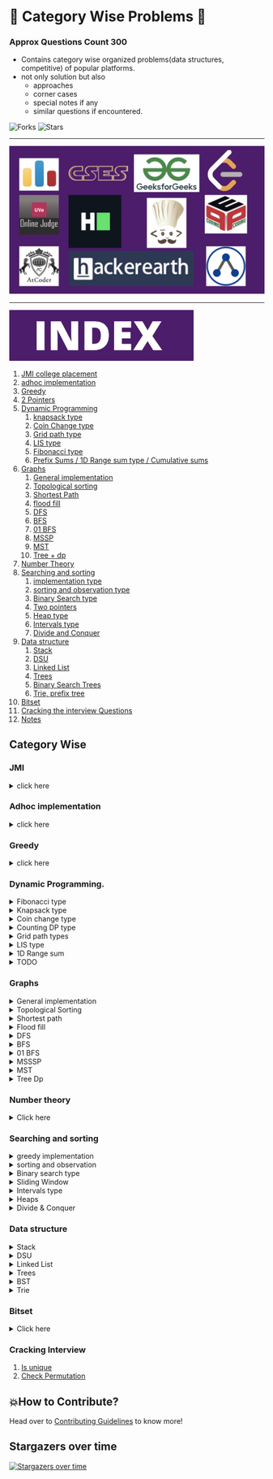 # 🏅 Category Wise Problems 🎯

### Approx Questions Count **300**

- Contains category wise organized problems(data structures, competitive) of popular platforms.
- not only solution but also
    - approaches
    - corner cases
    - special notes if any
    - similar questions if encountered.

![Forks](https://img.shields.io/github/forks/mayankdutta/category-wise-problems?style=for-the-badge)
![Stars](https://img.shields.io/github/stars/mayankdutta/category-wise-problems?color=gold&style=for-the-badge)

<hr>
<img alt="OJ" src="assets/OJ.png">
<hr>

<img alt="OJ" src="assets/index.png" height="100">

1. [JMI college placement](#jmi)
2. [adhoc implementation](#adhoc-implementation)
3. [Greedy](#greedy)
4. [2 Pointers](#two-pointers)
5. [Dynamic Programming](#dynamic-programming)
    1. [knapsack type](#dynamic-programming)
    2. [Coin Change type](#dynamic-programming)
    3. [Grid path type](#dynamic-programming)
    4. [LIS type](#dynamic-programming)
    5. [Fibonacci type](#dynamic-programming)
    6. [Prefix Sums / 1D Range sum type / Cumulative sums](#dynamic-programming)
6. [Graphs](#graphs)
    1. [General implementation](#graphs)
    2. [Topological sorting](#graphs)
    3. [Shortest Path](#graphs)
    4. [flood fill](#graphs)
    5. [DFS](#graphs)
    6. [BFS](#graphs)
    7. [01 BFS](#graphs)
    8. [MSSP](#graphs)
    9. [MST](#graphs)
    10. [Tree + dp](#graphs)
7. [Number Theory](#number-theory)
8. [Searching and sorting](#searching-and-sorting)
    1. [implementation type](#searching-and-sorting)
    2. [sorting and observation type](#searching-and-sorting)
    3. [Binary Search type](#searching-and-sorting)
    4. [Two pointers](#searching-and-sorting)
    5. [Heap type](#searching-and-sorting)
    6. [Intervals type](#searching-and-sorting)
    7. [Divide and Conquer](#searching-and-sorting)
9. [Data structure](#data-structure)
    1. [Stack](#data-structure)
    2. [DSU](#data-structure)
    3. [Linked List](#data-structure)
    4. [Trees](#data-structure)
    5. [Binary Search Trees](#data-structure)
    6. [Trie, prefix tree](#data-structure)
10. [Bitset](#bitset)
11. [Cracking the interview Questions ](#cracking-interview)
12. [Notes](/notes)

## Category Wise

### JMI

<details>
<summary> click here </summary>

1. [company data 2020](/JMI_on_campus/List_Of_Companies_2021.md)
1. [company data 2021](/JMI_on_campus/List_Of_Companies_2022.md)
1. [Sapient](/JMI_on_campus/sapient.md)
1. [Delhivery](/JMI_on_campus/delhivery/)
1. [Infoedge](/JMI_on_campus/infoedge/)
1. [JTG\_](/JMI_on_campus/JTG/)
1. [Innovacer](/JMI_on_campus/Innovaccer_off_campus.md)
1. [Optum](/JMI_on_campus/optum.md)
1. [Accenture](/JMI_on_campus/accenture)
1. [Wiley Mthree](/JMI_on_campus/Wiley_mthree)
1. [Mobikwik](/JMI_on_campus/mobikwik/)
1. [Samsung](/JMI_on_campus/samsung/)

</details>

### Adhoc implementation

<details>
<summary> click here </summary>

1. [Caesar Cipher](/Atcoder/implementation/caesar_cipher.md)
2. [Polycarp and String Transformation](/Codeforces/implementation/polycarp_and_string_transformation.md)
3. [Vitamins](/Codeforces/implementation/vitamins.md)
4. [Divide and print](/pepcoding/implementation/divide_print.md)
5. [Gas station](/LeetCode/implementation/gas_station.md)
6. [majority element](/LeetCode/implementation/majority_element.md#moore)
7. [majority element 2](/LeetCode/implementation/majority_element2.md#moore)
8. [move zeros](/LeetCode/implementation/move_zeros.md)
9. [sort integers by power](/LeetCode/implementation/sort_integers_power.md)
10. [Kill the Monsters](/Codeforces/implementation/kill_the_monsters.md)
11. [Partition String ](/binary_search/implementation/partition_string.md)
12. [valid palindrome II](/LeetCode/implementation/valid_palindrome2.md)
13. [C - Collision 2](/Atcoder/implementation/collisions2.md)
14. [D - Moves on Binary Tree ](/Atcoder/implementation/moves_binary_tree.md)

</details>

### Greedy

<details>
<summary> click here </summary>

1. [Best time to sell the stock](/LeetCode/dp/best_time_to_sell_stock.md)

</details>

### Dynamic Programming.

<details>
<summary> Fibonacci type </summary>

1. [Typical Stairs](/Atcoder/dp/typicalStairs.md)
2. [Boredom](/Codeforces/dp/boredom.md)
3. [Constanze's Machine](/Codeforces/dp/Constanze_Machine.md)
4. [Basketball](Codeforces/dp/basketball.md)
5. [Domino and Tromino Tiling](/LeetCode/dp/domino.md)
6. [House robber](/LeetCode/dp/house_robber.md)
7. [Delete and earn](/LeetCode/dp/delete_and_earn.md)
8. [Min Cost Climbing Stairs](/LeetCode/dp/min_cost_climbing.md)
9. [Arithmetic Slices ](/LeetCode/dp/arithmetic_slices.md#dp)
10. [Unique BST](/LeetCode/bst/unique_bst.md#dp)
11. [Number of people aware of secrets](/LeetCode/dp/number_people_aware.md)

</details>

<details>
<summary> Knapsack type </summary>

1. [Two Sets2](/CSES/dp/two_sets2.md)
2. [Book Shop](/CSES/dp/book_shop.md)
3. [money sums](/CSES/dp/money_sums.md)
4. [dividing coins](/uva/dp/dividing_coins.md)
5. [divisible group sums](/uva/dp/divisible_group_sums.md)
6. [wedding shopping](/uva/dp/wedding_shopping.md)
7. [sum of different_primes](/uva/dp/sum_of_different_primes.md)
8. [hoof paper scissor](/USACO/dp/hoof_paper_scissor.md)
9. [maximum score from performing multiplication operations](/LeetCode/dp/max_score_performing_multiple.md)
10. [Divide the array in K segments such that the sum of minimums is maximized](/GeeksForGeeks/dp/divide_array_k_subsegements.md)
11. [188. Best Time to Buy and Sell Stock IV](/LeetCode/dp/best_time_to_buy_sell_stock4.md)
12. [Best Time to Buy and Sell Stock with Cooldown](/LeetCode/dp/best_time_to_buy_sell_cooldown.md)
13. [714. Best Time to Buy and Sell Stock with Transaction Fee](/LeetCode/dp/best_time_to_buy_sell_fee.md)
14. [516. Longest Palindromic Subsequence](/LeetCode/dp/longest_palindromic_subseq.md)
15. [1049. Last Stone Weight II ](/LeetCode/dp/last_stone_weight2.md)

</details>


<details>
<summary> Coin change type </summary>

1. [removing_digits](/CSES/dp/removing_digits.md)
2. [dollars](/uva/dp/dollars.md)
3. [fruit feast](/USACO/dp/fruit_feast.md)
4. [Minimum Difficulty of a Job Schedule](/LeetCode/dp/min_difficulty_job_schedule.md)
5. [1155. Number of Dice Rolls With Target Sum](/LeetCode/dp/dice_rolls_target_sum.md)
6. [188. Best Time to Buy and Sell Stock IV](/LeetCode/dp/best_time_to_buy_sell_stock4.md)
7. [714. Best Time to Buy and Sell Stock with Transaction Fee](/LeetCode/dp/best_time_to_buy_sell_fee.md)
8. [309. Best Time to Buy and Sell Stock with Cooldown](/LeetCode/dp/best_time_to_buy_sell_cooldown.md)

</details>

<details>
<summary> Counting DP type </summary>

1. [Coin change 2](/LeetCode/dp/coin_change2.md)
2. [91. Decode Ways](/LeetCode/dp/decode_ways.md)

</details>

<details>
<summary> Grid path types </summary>

1. [edit distance](/CSES/dp/book_shop.md)
2. [grid paths](/CSES/dp/grid_paths.md)
3. [LCS](/LeetCode/dp/lcs.md)
4. [Maximal square](/LeetCode/dp/maximal_square.md)
5. [Unique Paths](/LeetCode/dp/unique_paths.md#unique-paths-1)
6. [Unique Paths 2](/LeetCode/dp/unique_paths.md#unique-paths-2)
7. [Minimum Path sum](/LeetCode/dp/min_path_sum.md)
8. [931. Minimum Falling Path Sum](/LeetCode/dp/min_falling_path_sum.md)
9. [718. Maximum Length of Repeated Subarray ](/LeetCode/dp/max_subarray_two_array.md)
10. [799. Champagne Tower ](/LeetCode/dp/champagne_tower.md)

</details>

<details>
<summary> LIS type </summary>

1. [what goes up](/uva/dp/what_goes_up.md)
2. [kth increasing](/LeetCode/lis/k_increasing.md)
3. [139. Word Break](/LeetCode/dp/word_break.md)

</details>

<details>
<summary> 1D Range sum </summary>

1. [Maximum Absolute Sum of Any Subarray ](/LeetCode/dp/max_abs_sum.md)
1. [maximum product subarray](/LeetCode/dp/max_product_subarray.md)
1. [Maximum Sum Circular Subarray](/LeetCode/dp/)
1. [Number of Smooth Descent Periods of a Stock](/LeetCode/dp/smooth_descent.md)
1. [blackboard gcd](/Atcoder/prefix/blackboard_gcd.md)
1. [make power of 2](/Codeforces/prefix/make_power_of_two.md)
1. [Subsequence summing to 7](/USACO/prefix_sums/subs_summing_to_sevens.md)
1. [Good days to rob the bank](/LeetCode/prefix/good_days_rob_bank.md)
1. [and it's non-zero](/Codeforces/prefix/and_its_nonzero.md)
1. [contiguous array](/LeetCode/prefix/contiguous_array.md)
1. [Tsundoku.md](/Atcoder/prefix/tsundoku.md)
1. [Intervals Between Identical Elements](/LeetCode/prefix/intervals_identical_elements.md)
1. [Maximum Sum of Two Non-Overlapping Subarrays](/LeetCode/prefix/subarrays_odd_sum.md)
1. [Reducing dishes](/LeetCode/dp/reducing_dishes.md)
1. [Best time to Buy and sell stocks](/LeetCode/prefix/best_time_to_buy_sell_stock.md#prefix-sums)
1. [1590. Make Sum Divisible by P ](/LeetCode/prefix/make_sum_divisible.md)
1. [413. Arithmetic Slices ](/LeetCode/dp/arithmetic_slices.md#dp-with-state-compression)
1. [Count of subarrays having sum equal to its length ](/GeeksForGeeks/prefix/subarrays_sum_equals_length.md)
1. [Number of subarrays having absolute sum greater than K ](/GeeksForGeeks/prefix/subarrays_sum_greater.md)
1. [Trapping Rain water](/LeetCode/stack/trapping_rain_water.md)

</details>

<details>
<summary> TODO </summary>

1. [aab](/Atcoder/dp/aab.md)
2. [cooking](/Atcoder/dp/cooking.md)
3. [fg operation](/Atcoder/dp/fg_operation.md)
4. [shipping center](/Atcoder/dp/shipping_center.md)
5. [strange lunchbox](/Atcoder/dp/aab.md)

</details>

### Graphs

<details>
<summary>General implementation</summary>

1. [Detonate the maximum bombs](/LeetCode/graph/detonate_maximum_bomb.md)
2. [Replace the numbers](/Codeforces/graphs/replace_the_numbers.md)
3. [Moocast](/USACO/graph/moocast.md)

</details>

<details>
<summary>Topological Sorting</summary>

1. [course schedule](/CSES/graphs/course_schedule.md)
2. [game routes](/CSES/graphs/game_routes.md)
3. [longest flight route](/CSES/graphs/longest_flight_route.md)
4. [Parallel course 3](/LeetCode/graph/parallel_courses_3.md)
5. [Restricted permutation](/Atcoder/graph/Restricted_Permutation.md)
6. [G - Longest Path ](/Atcoder/dp_series.md)
7. [Gardner and trees](/Codeforces/graphs/gardner_and_tree.md)
8. [minimum height tree](/LeetCode/graph/minimum_height_tree.md)
9. [Find All Possible Recipes from Given Supplies](/LeetCode/graph/recipes_supplies.md)

</details>

<details>
<summary>Shortest path</summary>

1. [flight discount](/CSES/graphs/flight_discount.md)
2. [investigation](/CSES/graphs/investigation.md)
3. [djikstra](/Codeforces/graphs/djikstra.md)
4. [network delay time](/LeetCode/graph/network_delay_time.md)
5. [8 puzzle on graph](/Atcoder/graph/8-Puzzle-on-Graph.md)
6. [swim in the rising water](LeetCode/graph/swim_in_rising_water.md#shortest-path)

</details>

<details>
<summary>Flood fill</summary>

1. [making a large island](/LeetCode/graph/making_a_large_island.md)
2. [Number of islands](/LeetCode/graph/number_of_islands.md)

</details>

<details>
<summary>DFS</summary>

1. [round trip](/CSES/graphs/round_trip.md)
2. [Kings Path](/Codeforces/graphs/kings_path.md)
3. [Neighbours](/Atcoder/graph/neighbours.md)
4. [Keys and rooms](/LeetCode/graph/keys_and_rooms.md#dfs)

</details>

<details>
<summary>BFS</summary>

1. [graph girth](/CSES/graphs/graph_girth.md)
2. [word ladder](/LeetCode/graph/word_ladder.md)
3. [Making a large island](/LeetCode/dsu/making_large_island.md#bfs)
4. [swim in the rising water](LeetCode/graph/swim_in_rising_water.md#binary-search-on-the-answer)
5. [Multiply and rotate](/Atcoder/graph/multiply_rotate.md)
6. [Keys and rooms](/LeetCode/graph/keys_and_rooms.md#bfs)

</details>

<details>
<summary>01 BFS</summary>

1. [Wizard in maze](/Atcoder/graph/wizard_in_maze.md)

</details>

<details>
<summary>MSSSP</summary>

1. [01 Matrix](/LeetCode/graph/01matrix.md)
2. [Shortest distance to a character](/LeetCode/graph/shortest_distance_character.md#multisource-bfs)

</details>

<details>
<summary>MST</summary>

1. [3-types](/hackerearth/README.md)
2. [minimum cost to connect path](/LeetCode/graph/min_cost_to_connect_path.md)

</details>

<details>
<summary>Tree Dp</summary>

1. [1519. Number of Nodes in the Sub-Tree With the Same Label](/LeetCode/trees/nodes_subtree_same_label.md)

</details>

### Number theory

<details>
<summary>Click here</summary>

1. [Amusement park](/Atcoder/maths_greedy/amusement_park.md)
2. [Divisor counts](/Codeforces/number_theory/divisor_count.md)
3. [Pairs of Songs With Total Durations Divisible by 60](/LeetCode/number_theory/pairs_divisible_by_60.md)
4. [max GCD pair](/codestudio/number_theory/max_gcd_pair.md)
5. [make it equal](/LeetCode/number_theory/smallest_integer_divisibe_k.md)
6. [count nice pairs in an array](/LeetCode/number_theory/nice_pairs.md)
7. [robbery](/pepcoding/number_theory/robbery.md)
8. [Max GCD 2](/Atcoder/number_theory/max_gcd2.md)
9. [Multiple length](/codestudio/number_theory/multiple_length.md)

</details>

### Searching and sorting

<details>
<summary>greedy implementation</summary>

1. [Shortest distance to a character](/LeetCode/graph/shortest_distance_character.md#searching-sorting)

</details>



<details>
<summary>sorting and observation</summary>

1. [Linear approximation](/Atcoder/searching_sorting/linear_approx.md)
2. [LR Insertion](/Atcoder/linkedList/LR_insertion.md#list-implementation)

</details>

<details>
<summary>Binary search type</summary>

1. [Binary Search](/LeetCode/binary_search/binary_search.md)
2. [Binary search in sorted rotated array](/LeetCode/binary_search/search_sorted_rotated.md)
3. [Apartments](/CSES/searching_and_sorting/apartments.md)
4. [Subarray sums 2](/CSES/searching_and_sorting/subarray_sums_2.md)
5. [binary search in sorted array](/LeetCode/binary_search/binary_search_in_sorted_array.md)
6. [Koko eating bananas](LeetCode/binary_search/koko_eating_bananas.md)
7. [swim in the rising water](LeetCode/graph/swim_in_rising_water.md#binary-search-on-the-answer)
8. [count the words after adding a letter](/LeetCode/binary_search/count_words_after_adding_letter.md#binary-search)

</details>

<details>
<summary>Sliding Window</summary>

1. [Contains Duplicate II](/LeetCode/2p/contains_duplicate.md#contains-duplicate-2)
2. [maximum consecutive one's](/LeetCode/2p/maxConsecutiveOne.md)
3. [Minimum Operations to Reduce X to Zero](/LeetCode/2p/min_operation_x_to_zero.md)
4. [Longest X](/Atcoder/2p/longestX.md)
5. [Subarrays with k different Integers](/LeetCode/2p/subarrays_with_k_different_integers.md)
6. [Number of Substrings Containing All Three Characters](/LeetCode/2p/containing_all_three.md)
7. [binary Subarrays with sum](/LeetCode/2p/binary_subarray_with_sum.md)
8. [2134. Minimum Swaps to Group All 1's Together II](/LeetCode/2p/min_swaps.md)
9. [438. Find All Anagrams in a String ](/LeetCode/2p/find_all_anagrams.md)
10. [567. Permutation in String](/LeetCode/2p/permutation_in_string.md)
11. [2262. Total Appeal of A String](/LeetCode/2p/total_appeal_string.md)
12. [828. Count Unique Characters of All Substrings of a Given String](/LeetCode/2p/count_unique_character.md)
13. [Sliding window Maximum](/LeetCode/2p/sliding_window_maximum.md)
14. [Geekland colosseum](/GeeksForGeeks/prefix/geekland_colosseum.md)
15. [Maximum sum of two non-overlapping subarrays of a given size](/CodeStudio/prefix/max_sum_non_overlapping_subarray.md)

</details>

<details>
<summary>Intervals type</summary>

1. [non overlapping subintervals](/LeetCode/greedy/non_overlapping_intervals.md)
1. [Merge intervals](/LeetCode/greedy/merge_intervals.md)
1. [Car pooling](/LeetCode/greedy/car_pooling.md)
1. [567. Permutation in String](/LeetCode/greedy/min_arrows_burst_balloons.md)

</details>

<details>
<summary>Heaps</summary>

1. [Top k frequent words](/LeetCode/heaps/top_k_words.md)
2. [215. Kth Largest Element in an Array](/LeetCode/heaps/kth_largest_element.md)
3. [347. Top K Frequent Elements ](/LeetCode/heaps/top_k_elements.md)
4. [1046. Last Stone Weight](/LeetCode/heaps/last_stone_weight.md)
5. [973. K Closest Points to Origin](/LeetCode/heaps/k_closest_point.md)
6. [1642. Furthest Building You Can Reach](/LeetCode/heaps/furthest_point_reachable.md), todo
7. [295. Find Median from Data Stream ](/LeetCode/heaps/find_median_data_stream.md), todo

</details>

<details>
<summary>Divide & Conquer</summary>

1. [Thanos sort](/Codeforces/divide_and_conquer/thanos_sort.md)

</details>

### Data structure

<details>
<summary>Stack</summary>

1. [Longest valid paranthesis](/LeetCode/stack/longest_valid_paranthesis.md)
2. [Asteroid Collision](/LeetCode/stack/asteroid_collission.md)
3. [Sliding window Maximum](/LeetCode/2p/sliding_window_maximum.md#monotonic-deque)
4. [132 Pattern](/LeetCode/stack/132_pattern.md)
5. [asteroid collission](/LeetCode/stack/asteroid_collission.md)
6. [largest area histogram](/LeetCode/stack/largest_area_histogram.md)
7. [Next greater element](/LeetCode/stack/next_greater_element.md)
8. [Remove duplicate letters](/LeetCode/stack/remove_duplicate_letters.md)
9. [Remove K digits](/LeetCode/stack/remove_k_digits.md)
10. [First negative integer in every window of size k ](/GeeksForGeeks/stack/negative_in_window.md)

</details>

<details>
<summary>DSU</summary>

1. [Little Alawn's Puzzle](/Codeforces/dsu/little_alwan_puzzle.md)
2. [Graph destruction](/Atcoder/dsu/graphDestruction.md)
3. [Accounts Merge](/LeetCode/dsu/accounts_merge.md)
4. [Neighbours](/Atcoder/graph/neighbours.md)
5. [Largest Component Size by Common Factor](/LeetCode/dsu/largest_component_common_factor.md)
6. [Making a large island](/LeetCode/dsu/making_large_island.md#dsu)
7. [Most Stones Removed with Same Row or Column ](/LeetCode/graph/remove_stones_same_row_col.md)
8. [smallest string with swaps](/LeetCode/dsu/smallest_string_with_swap.md)

</details>

<details>
<summary>Linked List</summary>

1. [add two numbers](/LeetCode/linkedList/add_two_numbers.md)
1. [delete node in linked list](/LeetCode/linkedList/delete_node_in_linked_list.md)
1. [intersection of two linked list](/LeetCode/linkedList/intersection_of_two_LL.md)
1. [linked list cycle](/LeetCode/linkedList/LLcycle.md)
1. [middle of the linked list](/LeetCode/linkedList/middle_of_the_linked_list.md)
1. [reverse linked list](/LeetCode/linkedList/reverse_ll.md)
1. [Odd Even Linked List](/LeetCode/linkedList/odd_even_linkedlist.md)
1. [Palindrome linked list](/LeetCode/linkedList/palindrome.md)
1. [Merge two sorted arrays](/LeetCode/linkedList/merge_two_sorted_list.md)
1. [148. Sort List](https://leetcode.com/problems/sort-list/)
1. [23. Merge k sorted list](/LeetCode/linkedList/merge_k_sorted_list.md)
1. [LR Insertion](/Atcoder/linkedList/LR_insertion.md#doubly-linked-list-implementation)
1. [138. Copy List with Random Pointer](/LeetCode/linkedList/copy_ll_random.md)
1. [LRU cache](/LeetCode/linkedList/LRU.md)

</details>

<details>
<summary>Trees</summary>

1. [Pre-order Traversal](/LeetCode/trees/preorder.md)
1. [In-order Traversal](/LeetCode/trees/inorder.md)
1. [Post-order Traversal](/LeetCode/trees/postorder.md)
1. [Level order](/LeetCode/trees/levelorder.md)
1. [Left view](/GeeksForGeeks/trees/leftview.md)
1. [Right view](/GeeksForGeeks/trees/rightview.md)
1. [Top view](/GeeksForGeeks/trees/topview.md)
1. [Bottom view](/GeeksForGeeks/trees/bottomview.md)
1. [Depth of binary tree](/LeetCode/trees/depth_of_binarytree.md)
1. [Balanced binary tree](/LeetCode/trees/balanced_binarytree.md)
1. [Same Tree](/LeetCode/trees/same_tree.md)
1. [diameter of the binary tree](/LeetCode/trees/diameter_of_tree.md)
1. [binary tree tilt](/LeetCode/trees/binary_tree_tilt.md)
1. [Populating Next Right Pointers in Each Node](/LeetCode/trees/populate_next_right.md)
1. [Lowest common ancestor](/LeetCode/trees/lowest_common_ancestor.md)
1. [Maximum difference between node and ancestor](/LeetCode/trees/maximum_diff_node_ancestor.md)
1. [vertical order traversal](/LeetCode/trees/vertical_order_traversal.md)
1. [Binary Tree Zigzag Level Order Traversal](/LeetCode/trees/zig_zag.md)
1. [Symmetric Tree ](/LeetCode/trees/symmetric_tree.md)
1. [Maximum Width of Binary Tree ](/LeetCode/trees/max_width.md)
1. [Count Complete Tree Nodes](/LeetCode/trees/node_complete_binary_tree.md)
1. [Create Binary Tree From Descriptions ](/LeetCode/trees/create_binary_tree_from_description.md)
1. [Duplicate Subtree](/LeetCode/trees/duplicate_subtree.md)
1. [Delete leaves with given value](/LeetCode/trees/delete_leaves_with_given_value.md)
1. [Binary Tree Pruning](/LeetCode/trees/binary_tree_pruning.md)
1. [Distance b/w two nodes](/codestudio/trees/distance_two_nodes.md)
1. [All distance at k in Binary tree](/LeetCode/trees/all_nodes_distance_k.md)
1. [Max Depth N ary tree](/LeetCode/trees/max_depth_n_ary_tree.md)
1. [Binary Tree to mirror tree](/LeetCode/trees/binary_tree_mirror_tree.md)
1. [Morris In order](/LeetCode/trees/morris_inorder.md)
1. [Morris Pre order](/LeetCode/trees/morris_preorder.md)
1. [Binary Tree to DLL](/GeeksForGeeks/trees/bt_to_dll.md)

</details>

<details>
<summary>BST</summary>

1. [insert into binary search tree](/LeetCode/bst/insert_into_bst.md)
2. [98. Validate Binary Search Tree ](/LeetCode/bst/validate_bst.md)
3. [108. Convert Sorted Array to Binary Search Tree](/LeetCode/bst/array_to_bst.md)
4. [783. Minimum Distance Between BST Nodes ](/LeetCode/bst/min_distance_nodes.md)
5. [Delete node in BST](/LeetCode/bst/delete_node.md)
6. [Unique BST](/LeetCode/bst/unique_bst.md#catalan-number)
7. [Serialize and Deserialize Binary Tree](/LeetCode/bst/serialize_deserialize.md)
8. [BST to greater sum tree](/LeetCode/bst/BST_greater_sum_tree.md)
9. [Minimum absolute difference](/LeetCode/bst/min_absolute_diff.md)

</details>

<details>
<summary>Trie</summary>

1. [Implement Trie (Prefix Tree) ](/LeetCode/trie/implementing_trie.md)
2. [Design Add and Search Words Data Structure](/LeetCode/trie/design_dictionary.md)

</details>

### Bitset

<details>
<summary>Click here</summary>

1. [complement of base 10](/LeetCode/bitset/complement_of_base10.md)
2. [Hammering distance](/LeetCode/bitset/hammeringDistance.md)
3. [Number of valid words for each puzzle](/LeetCode/bitset/NumberOfValidWordsForEachPuzzle.md)
4. [Total hammering distance](/LeetCode/bitset/totalHammeringDistance.md)
5. [and it's non-zero](/Codeforces/prefix/and_its_nonzero.md)
6. [Make it equal](/codestudio/bits/make_it_equal.md)
7. [count the words after adding a letter](/LeetCode/binary_search/count_words_after_adding_letter.md#bit-manipulation)
8. [majority element](/LeetCode/implementation/majority_element.md#bits)
9. [Find XOR Sum of All Pairs Bitwise AND](/LeetCode/bitset/xor_sum_all_pairs_biwise_and.md)

</details>

### Cracking Interview

1. [Is unique](./CrackingTheCodingInterview/Array/1.%20Is_unique/README.md)
2. [Check Permutation](./CrackingTheCodingInterview/Array/2.%20Check_permutation/README.md)

## 💥How to Contribute?

Head over to [Contributing Guidelines](/CONTRIBUTING.md) to know more!

## Stargazers over time

[![Stargazers over time](https://starchart.cc/mayankdutta/category-wise-problems.svg)](https://starchart.cc/mayankdutta/category-wise-problems)
